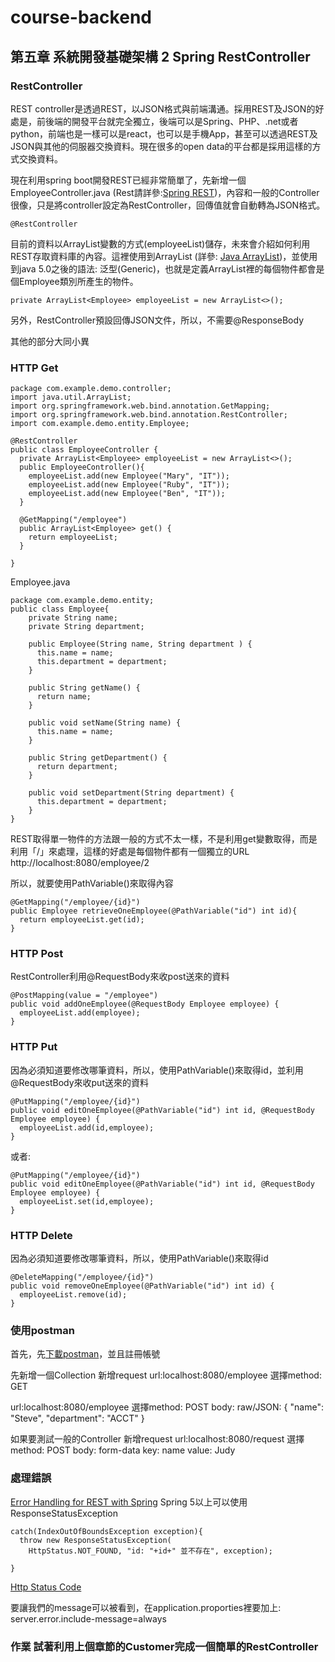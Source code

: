 # course-backend
## 第五章 系統開發基礎架構 2 Spring RestController
### RestController
REST controller是透過REST，以JSON格式與前端溝通。採用REST及JSON的好處是，前後端的開發平台就完全獨立，後端可以是Spring、PHP、.net或者python，前端也是一樣可以是react，也可以是手機App，甚至可以透過REST及JSON與其他的伺服器交換資料。現在很多的open data的平台都是採用這樣的方式交換資料。

現在利用spring boot開發REST已經非常簡單了，先新增一個EmployeeController.java (Rest請詳參:[Spring REST](https://sites.google.com/im.fju.edu.tw/web/spring-framework/spring-rest))，內容和一般的Controller很像，只是將controller設定為RestController，回傳值就會自動轉為JSON格式。

    @RestController

目前的資料以ArrayList變數的方式(employeeList)儲存，未來會介紹如何利用REST存取資料庫的內容。這裡使用到ArrayList (詳參: [Java ArrayList](https://www.w3schools.com/java/java_arraylist.asp))，並使用到java 5.0之後的語法: 泛型(Generic)，也就是定義ArrayList裡的每個物件都會是個Employee類別所產生的物件。

    private ArrayList<Employee> employeeList = new ArrayList<>();

另外，RestController預設回傳JSON文件，所以，不需要@ResponseBody

其他的部分大同小異

### HTTP Get

    package com.example.demo.controller;
    import java.util.ArrayList;
    import org.springframework.web.bind.annotation.GetMapping;
    import org.springframework.web.bind.annotation.RestController;
    import com.example.demo.entity.Employee;

    @RestController
    public class EmployeeController {
      private ArrayList<Employee> employeeList = new ArrayList<>();
      public EmployeeController(){
        employeeList.add(new Employee("Mary", "IT"));
        employeeList.add(new Employee("Ruby", "IT"));
        employeeList.add(new Employee("Ben", "IT"));
      }

      @GetMapping("/employee")
      public ArrayList<Employee> get() {
        return employeeList;
      }

    }

Employee.java

    package com.example.demo.entity;
    public class Employee{
        private String name;
        private String department;

        public Employee(String name, String department ) {
          this.name = name;
          this.department = department;
        }

        public String getName() {
          return name;
        }

        public void setName(String name) {
          this.name = name;
        }

        public String getDepartment() {
          return department;
        }

        public void setDepartment(String department) {
          this.department = department;
        }
    }

REST取得單一物件的方法跟一般的方式不太一樣，不是利用get變數取得，而是利用「/」來處理，這樣的好處是每個物件都有一個獨立的URL
http://localhost:8080/employee/2

所以，就要使用PathVariable()來取得內容

    @GetMapping("/employee/{id}")
    public Employee retrieveOneEmployee(@PathVariable("id") int id){
      return employeeList.get(id);
    }

### HTTP Post

RestController利用@RequestBody來收post送來的資料

    @PostMapping(value = "/employee")
    public void addOneEmployee(@RequestBody Employee employee) {
      employeeList.add(employee);
    }

### HTTP Put
因為必須知道要修改哪筆資料，所以，使用PathVariable()來取得id，並利用@RequestBody來收put送來的資料

    @PutMapping("/employee/{id}")
    public void editOneEmployee(@PathVariable("id") int id, @RequestBody Employee employee) {
      employeeList.add(id,employee);
    }

或者:

    @PutMapping("/employee/{id}")
    public void editOneEmployee(@PathVariable("id") int id, @RequestBody Employee employee) {
      employeeList.set(id,employee);
    }

### HTTP Delete
因為必須知道要修改哪筆資料，所以，使用PathVariable()來取得id

    @DeleteMapping("/employee/{id}")
    public void removeOneEmployee(@PathVariable("id") int id) {
      employeeList.remove(id);
    }

### 使用postman
首先，先[下載](https://www.postman.com/downloads/)[postman](https://www.postman.com/)，並且註冊帳號

先新增一個Collection
新增request
url:localhost:8080/employee
選擇method: GET

url:localhost:8080/employee
選擇method: POST
body: raw/JSON: 
    {
        "name": "Steve",
        "department": "ACCT"
    }

如果要測試一般的Controller
新增request
url:localhost:8080/request
選擇method: POST
body: form-data
key: name value: Judy

### 處理錯誤
[Error Handling for REST with Spring](https://www.baeldung.com/exception-handling-for-rest-with-spring)
Spring 5以上可以使用ResponseStatusException

    catch(IndexOutOfBoundsException exception){
      throw new ResponseStatusException(
        HttpStatus.NOT_FOUND, "id: "+id+" 並不存在", exception);

    }

[Http Status Code](https://en.wikipedia.org/wiki/List_of_HTTP_status_codes)

要讓我們的message可以被看到，在application.proporties裡要加上:
server.error.include-message=always

### 作業 試著利用上個章節的Customer完成一個簡單的RestController

